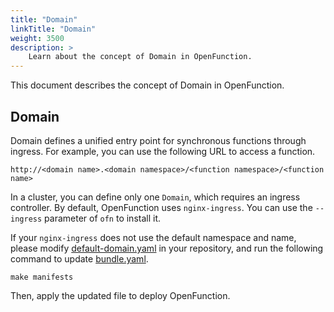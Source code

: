 ```yaml
---
title: "Domain"
linkTitle: "Domain"
weight: 3500
description: >	
    Learn about the concept of Domain in OpenFunction.
---
```


This document describes the concept of Domain in OpenFunction.

## Domain

Domain defines a unified entry point for synchronous functions through ingress. For example, you can use the following URL to access a function.

```
http://<domain name>.<domain namespace>/<function namespace>/<function name>
```

In a cluster, you can define only one `Domain`, which requires an ingress controller. By default, OpenFunction uses `nginx-ingress`. You can use the `--ingress` parameter of `ofn` to install it.

If your `nginx-ingress` does not use the default namespace and name, please modify [default-domain.yaml](https://github.com/OpenFunction/OpenFunction/blob/release-0.6/config/domain/default-domain.yaml) in your repository, and run the following command to update [bundle.yaml](https://github.com/OpenFunction/OpenFunction/blob/release-0.6/config/bundle.yaml).

```
make manifests
```

Then, apply the updated file to deploy OpenFunction.
